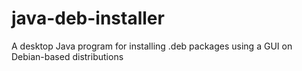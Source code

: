 # java-deb-installer
A desktop Java program for installing .deb packages using a GUI on Debian-based distributions
